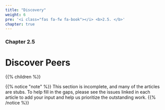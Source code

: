 ```yaml
---
title: "Discovery"
weight: 6
pre: '<i class="fas fa-fw fa-book"></i> <b>2.5. </b>'
chapter: true
---
```


### Chapter 2.5

# Discover Peers

{{% children %}}

{{% notice "note" %}}
This section is incomplete, and many of the articles are stubs. To help fill in
the gaps, please see the issues linked in each article to add your input and
help us prioritize the outstanding work.
{{% /notice %}}
